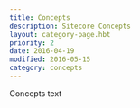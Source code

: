 ```yaml
---
title: Concepts
description: Sitecore Concepts
layout: category-page.hbt
priority: 2
date: 2016-04-19
modified: 2016-05-15
category: concepts
---
```


Concepts text
